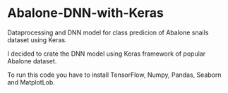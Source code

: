 # Abalone-DNN-with-Keras
Dataprocessing and DNN model for class predicion of Abalone snails dataset using Keras.

I decided to crate the DNN model using Keras framework of popular Abalone dataset.

To run this code you have to install TensorFlow, Numpy, Pandas, Seaborn and MatplotLob.
